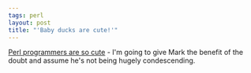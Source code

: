 ```yaml
---
tags: perl
layout: post
title: "'Baby ducks are cute!'"
---
```




<a href="http://diveintomark.org/archives/2002/10/05.html#perl_programmers_are_so_cute">Perl programmers are so cute</a> - I'm going to give Mark the benefit of the doubt and assume he's not being hugely condescending.


